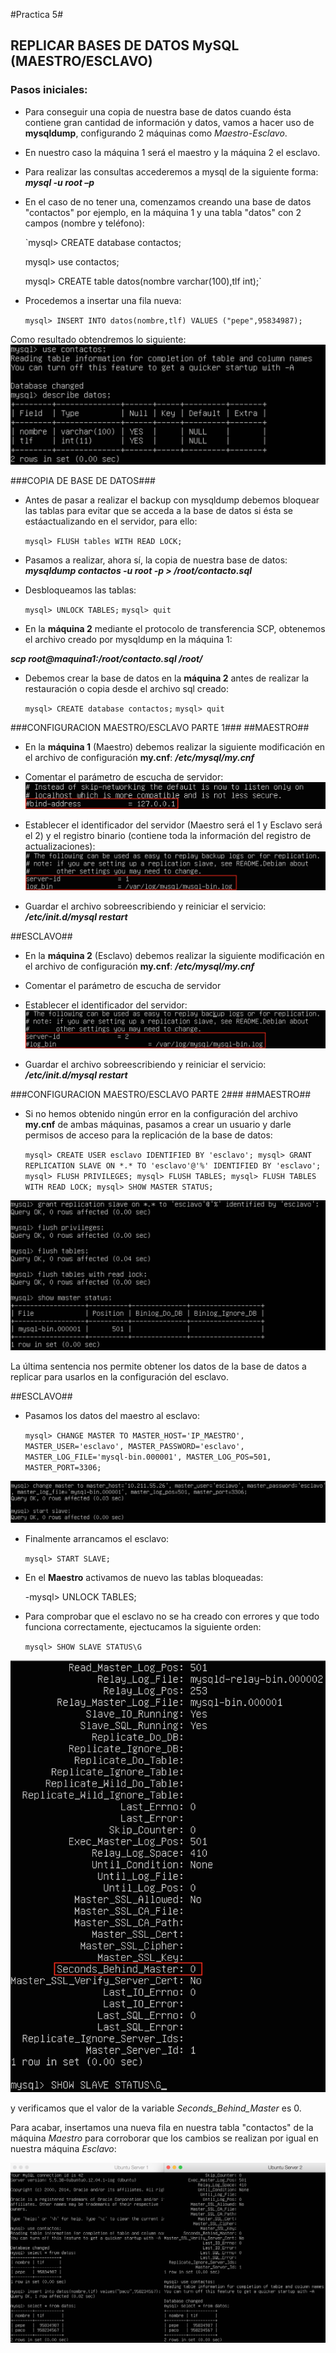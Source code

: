 #Practica 5#

## REPLICAR BASES DE DATOS MySQL (MAESTRO/ESCLAVO) ##

### Pasos iniciales: ###

- Para conseguir una copia de nuestra base de datos cuando ésta contiene gran cantidad de información y datos, vamos a hacer uso de **mysqldump**, configurando 2 máquinas como *Maestro-Esclavo*.

- En nuestro caso la máquina 1 será el maestro y la máquina 2 el esclavo.

- Para realizar las consultas accederemos a mysql de la siguiente forma:
***mysql -u root –p***

- En el caso de no tener una, comenzamos creando una base de datos "contactos" por ejemplo, en la máquina 1 y una tabla "datos" con 2 campos (nombre y teléfono):

	`mysql> CREATE database contactos;
	
	mysql> use contactos;
	
	mysql> CREATE table datos(nombre varchar(100),tlf int);`

- Procedemos a insertar una fila nueva:

	`mysql> INSERT INTO datos(nombre,tlf) VALUES ("pepe",95834987);`

Como resultado obtendremos lo siguiente:
![img](https://github.com/nachobit/ETSIIT/blob/master/swap1415/practica5/maestro0.png)

###COPIA DE BASE DE DATOS###
- Antes de pasar a realizar el backup con mysqldump debemos bloquear las tablas para evitar que se acceda a la base de datos si ésta se estáactualizando en el servidor, para ello:

	`mysql> FLUSH tables WITH READ LOCK;`

- Pasamos a realizar, ahora sí, la copia de nuestra base de datos:
***mysqldump contactos -u root -p > /root/contacto.sql***

- Desbloqueamos las tablas:

	`mysql> UNLOCK TABLES;` 
	`mysql> quit`

- En la **máquina 2** mediante el protocolo de transferencia SCP, obtenemos el archivo creado por mysqldump en la máquina 1:

***scp root@maquina1:/root/contacto.sql /root/***

- Debemos crear la base de datos en la **máquina 2** antes de realizar la restauración o copia desde el archivo sql creado:

	`mysql> CREATE database contactos;`
	`mysql> quit`

###CONFIGURACION MAESTRO/ESCLAVO PARTE 1###
##MAESTRO##

- En la **máquina 1** (Maestro) debemos realizar la siguiente modificación en el archivo de configuración **my.cnf**: 
***/etc/mysql/my.cnf***

* Comentar el parámetro de escucha de servidor:
![img](https://github.com/nachobit/ETSIIT/blob/master/swap1415/practica5/maestro1.png)

* Establecer el identificador del servidor (Maestro será el 1 y Esclavo será el 2) y el registro binario (contiene toda la información del registro de actualizaciones):
![img](https://github.com/nachobit/ETSIIT/blob/master/swap1415/practica5/maestro2.png)

* Guardar el archivo sobreescribiendo y reiniciar el servicio:
***/etc/init.d/mysql restart***

##ESCLAVO##
- En la **máquina 2** (Esclavo) debemos realizar la siguiente modificación en el archivo de configuración **my.cnf**: 
***/etc/mysql/my.cnf***
* Comentar el parámetro de escucha de servidor
* Establecer el identificador del servidor:
![img](https://github.com/nachobit/ETSIIT/blob/master/swap1415/practica5/esclavo1.png)

* Guardar el archivo sobreescribiendo y reiniciar el servicio:
***/etc/init.d/mysql restart***

###CONFIGURACION MAESTRO/ESCLAVO PARTE 2###
##MAESTRO##

* Si no hemos obtenido ningún error en la configuración del archivo **my.cnf** de ambas máquinas, pasamos a crear un usuario y darle permisos de acceso para la replicación de la base de datos:

	`mysql> CREATE USER esclavo IDENTIFIED BY 'esclavo';
	mysql> GRANT REPLICATION SLAVE ON *.* TO 'esclavo'@'%' IDENTIFIED BY 'esclavo';
	mysql> FLUSH PRIVILEGES;
	mysql> FLUSH TABLES;
	mysql> FLUSH TABLES WITH READ LOCK;
	mysql> SHOW MASTER STATUS;`

![img](https://github.com/nachobit/ETSIIT/blob/master/swap1415/practica5/maestro3.png)

La última sentencia nos permite obtener los datos de la base de datos a replicar para usarlos en la configuración del esclavo.

##ESCLAVO##

- Pasamos los datos del maestro al esclavo:

	`mysql> CHANGE MASTER TO MASTER_HOST='IP_MAESTRO', 
	MASTER_USER='esclavo', MASTER_PASSWORD='esclavo', 
	MASTER_LOG_FILE='mysql-bin.000001', MASTER_LOG_POS=501, MASTER_PORT=3306;`

![img](https://github.com/nachobit/ETSIIT/blob/master/swap1415/practica5/esclavo2.png)

- Finalmente arrancamos el esclavo:

	`mysql> START SLAVE;`

- En el **Maestro** activamos de nuevo las tablas bloqueadas:

	-mysql> UNLOCK TABLES;

- Para comprobar que el esclavo no se ha creado con errores y que todo funciona correctamente, ejectucamos la siguiente orden:

	`mysql> SHOW SLAVE STATUS\G`

![img](https://github.com/nachobit/ETSIIT/blob/master/swap1415/practica5/esclavo3.png)

y verificamos que el valor de la variable *Seconds_Behind_Master* es 0.


Para acabar, insertamos una nueva fila en nuestra tabla "contactos" de la máquina *Maestro* para corroborar que los cambios se realizan por igual en nuestra máquina *Esclavo*:

![img](https://github.com/nachobit/ETSIIT/blob/master/swap1415/practica5/final.png)
